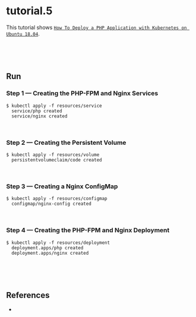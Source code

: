 # tutorial.5

This tutorial shows [`How To Deploy a PHP Application with Kubernetes on Ubuntu 18.04`](https://www.digitalocean.com/community/tutorials/how-to-deploy-a-php-application-with-kubernetes-on-ubuntu-18-04). 

<br/><br/><br/>

## Run  
### Step 1 — Creating the PHP-FPM and Nginx Services  
```shell
$ kubectl apply -f resources/service
  service/php created
  service/nginx created
```

<br/>

### Step 2 — Creating the Persistent Volume  
```shell
$ kubectl apply -f resources/volume
  persistentvolumeclaim/code created
```

<br/>

### Step 3 — Creating a Nginx ConfigMap  
```shell
$ kubectl apply -f resources/configmap  
  configmap/nginx-config created 
```

<br/>

### Step 4 — Creating the PHP-FPM and Nginx Deployment  
```shell
$ kubectl apply -f resources/deployment
  deployment.apps/php created
  deployment.apps/nginx created
```

<br/><br/><br/>

## References  
* 
